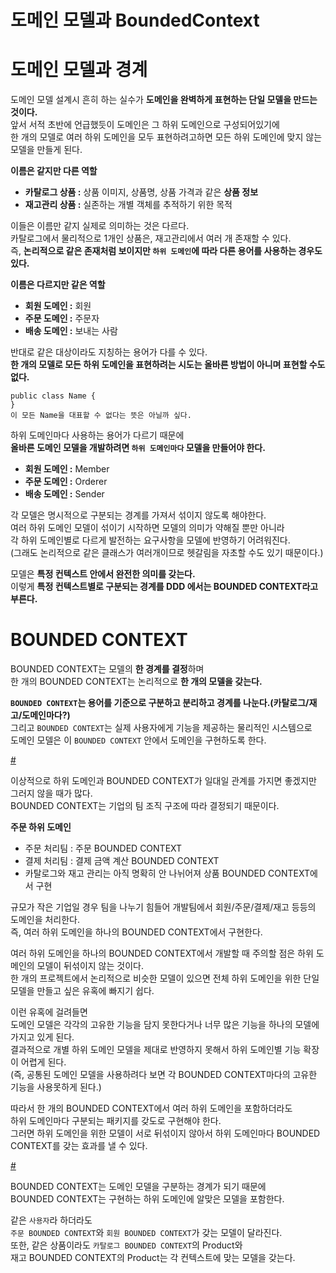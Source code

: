 도메인 모델과 BoundedContext     
==============================    
# 도메인 모델과 경계     
도메인 모델 설계시 흔히 하는 실수가 **도메인을 완벽하게 표현하는 단일 모델을 만드는 것이다.**     
앞서 서적 초반에 언급했듯이 도메인은 그 하위 도메인으로 구성되어있기에      
한 개의 모델로 여러 하위 도메인을 모두 표현하려고하면 모든 하위 도메인에 맞지 않는 모델을 만들게 된다.      
   
**이름은 같지만 다른 역할**   
* **카탈로그 상품 :** 상품 이미지, 상품명, 상품 가격과 같은 **상품 정보**  
* **재고관리 상품 :** 실존하는 개별 객체를  추적하기 위한 목적   

이들은 이름만 같지 실제로 의미하는 것은 다르다.       
카탈로그에서 물리적으로 1개인 상품은, 재고관리에서 여러 개 존재할 수 있다.        
즉, **논리적으로 같은 존재처럼 보이지만 `하위 도메인`에 따라 다른 용어를 사용하는 경우도 있다.**     
    
[]()     
 
**이름은 다르지만 같은 역할**   
* **회원 도메인 :** 회원
* **주문 도메인 :** 주문자
* **배송 도메인 :** 보내는 사람
      
반대로 같은 대상이라도 지칭하는 용어가 다를 수 있다.          
**한 개의 모델로 모든 하위 도메인을 표현하려는 시도는 올바른 방법이 아니며 표현할 수도 없다.**     
     
```
public class Name {
}
이 모든 Name을 대표할 수 없다는 뜻은 아닐까 싶다.   
```

하위 도메인마다 사용하는 용어가 다르기 때문에       
**올바른 도메인 모델을 개발하려면 `하위 도메인마다` 모델을 만들어야 한다.**         

* **회원 도메인 :** Member
* **주문 도메인 :** Orderer
* **배송 도메인 :** Sender
     
각 모델은 명시적으로 구분되는 경계를 가져서 섞이지 않도록 해야한다.               
여러 하위 도메인 모델이 섞이기 시작하면 모델의 의미가 약해질 뿐만 아니라               
각 하위 도메인별로 다르게 발전하는 요구사항을 모델에 반영하기 어려워진다.                        
(그래도 논리적으로 같은 클래스가 여러개이므로 헷갈림을 자초할 수도 있기 때문이다.)        
          
모델은 **특정 컨텍스트 안에서 완전한 의미를 갖는다.**             
이렇게 **특정 컨텍스트별로 구분되는 경계를 DDD 에서는 BOUNDED CONTEXT라고 부른다.**      
     
# BOUNDED CONTEXT    
BOUNDED CONTEXT는 모델의 **한 경계를 결정**하며         
한 개의 BOUNDED CONTEXT는 논리적으로 **한 개의 모델을 갖는다.**          
              
**`BOUNDED CONTEXT`는 용어를 기준으로 구분하고 분리하고 경계를 나눈다.(카탈로그/재고/도메인마다?)**      
그리고 `BOUNDED CONTEXT`는 실제 사용자에게 기능을 제공하는 물리적인 시스템으로    
도메인 모델은 이 `BOUNDED CONTEXT` 안에서 도메인을 구현하도록 한다.     
  
[#](#)     
   
이상적으로 하위 도메인과 BOUNDED CONTEXT가 일대일 관계를 가지면 좋겠지만 그러지 않을 때가 많다.      
BOUNDED CONTEXT는 기업의 팀 조직 구조에 따라 결정되기 때문이다.     
    
**주문 하위 도메인**     
* 주문 처리팀 : 주문 BOUNDED CONTEXT      
* 결제 처리팀 : 결제 금액 계산 BOUNDED CONTEXT   
* 카탈로그와 재고 관리는 아직 명확히 안 나뉘어져 상품 BOUNDED CONTEXT에서 구현 
       
규모가 작은 기업일 경우 팀을 나누기 힘들어 개발팀에서 회원/주문/결제/재고 등등의 도메인을 처리한다.     
즉, 여러 하위 도메인을 하나의 BOUNDED CONTEXT에서 구현한다.    
    
여러 하위 도메인을 하나의 BOUNDED CONTEXT에서 개발할 때 주의할 점은 하위 도메인의 모델이 뒤섞이지 않는 것이다.              
한 개의 프로젝트에서 논리적으로 비슷한 모델이 있으면 전체 하위 도메인을 위한 단일 모델을 만들고 싶은 유혹에 빠지기 쉽다.          
    
이런 유혹에 걸려들면         
도메인 모델은 각각의 고유한 기능을 담지 못한다거나 너무 많은 기능을 하나의 모델에 가지고 있게 된다.          
결과적으로 개별 하위 도메인 모델을 제대로 반영하지 못해서 하위 도메인별 기능 확장이 어렵게 된다.          
(즉, 공통된 도메인 모델을 사용하려다 보면 각 BOUNDED CONTEXT마다의 고유한 기능을 사용못하게 된다.)      
     
따라서 한 개의 BOUNDED CONTEXT에서 여러 하위 도메인을 포함하더라도      
하위 도메인마다 구분되는 패키지를 갖도로 구현해야 한다.      
그러면 하위 도메인을 위한 모델이 서로 뒤섞이지 않아서 하위 도메인마다 BOUNDED CONTEXT를 갖는 효과를 낼 수 있다.       

[#](#)  

BOUNDED CONTEXT는 도메인 모델을 구분하는 경계가 되기 때문에       
BOUNDED CONTEXT는 구현하는 하위 도메인에 알맞은 모델을 포함한다.    

같은 `사용자`라 하더라도   
`주문 BOUNDED CONTEXT`와 `회원 BOUNDED CONTEXT`가 갖는 모델이 달라진다.    
또한, 같은 상품이라도 `카탈로그 BOUNDED CONTEXT`의 Product와            
재고 BOUNDED CONTEXT의 Product는 각 컨텍스트에 맞는 모델을 갖는다.    



















